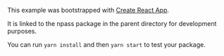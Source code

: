 This example was bootstrapped with [Create React App](https://github.com/facebook/create-react-app).

It is linked to the npass package in the parent directory for development purposes.

You can run `yarn install` and then `yarn start` to test your package.
